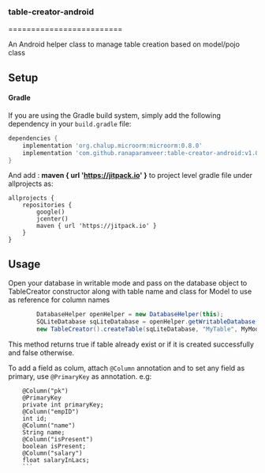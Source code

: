 ### table-creator-android
=========================

An Android helper class to manage table creation based on model/pojo class

Setup
-----
#### Gradle

If you are using the Gradle build system, simply add the following dependency in your `build.gradle` file:

```groovy
dependencies {
    implementation 'org.chalup.microorm:microorm:0.8.0'
    implementation 'com.github.ranaparamveer:table-creator-android:v1.0.2'
}
```


And add : **maven { url 'https://jitpack.io' }** to project level gradle file under allprojects as:


```
allprojects {
    repositories {
        google()
        jcenter()
        maven { url 'https://jitpack.io' }
    }
}
```

Usage
-----

Open your database in writable mode and pass on the database object to TableCreator constructor along with table name and class for Model to use as reference for column names

```java
        DatabaseHelper openHelper = new DatabaseHelper(this);
        SQLiteDatabase sqLiteDatabase = openHelper.getWritableDatabase();
        new TableCreator().createTable(sqLiteDatabase, "MyTable", MyModel.class);
```

This method returns true if table already exist or if it is created successfully and false otherwise.


To add a field as colum, attach ```@Column``` annotation and to set any field as primary, use ```@PrimaryKey``` as annotation. e.g:

```
    @Column("pk")
    @PrimaryKey
    private int primaryKey;
    @Column("empID")
    int id;
    @Column("name")
    String name;
    @Column("isPresent")
    boolean isPresent;
    @Column("salary")
    float salaryInLacs;
    ```